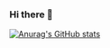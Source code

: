 ### Hi there 👋

[![Anurag's GitHub stats](https://github-readme-stats.vercel.app/api?username=yolofanhd)](https://github.com/anuraghazra/github-readme-stats)

